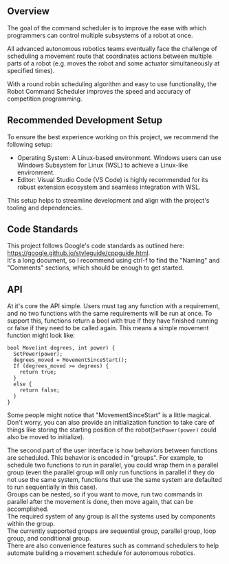 ## Overview

The goal of the command scheduler is to improve the ease with which programmers can control multiple subsystems of a robot at once.

All advanced autonomous robotics teams eventually face the challenge of scheduling a movement route that coordinates actions between multiple parts of a robot
(e.g. moves the robot and some actuator simultaneously at specified times).

With a round robin scheduling algorithm and easy to use functionality, the Robot Command Scheduler improves the speed and accuracy of competition programming.

## Recommended Development Setup
To ensure the best experience working on this project, we recommend the following setup:

- Operating System: A Linux-based environment. Windows users can use Windows Subsystem for Linux (WSL) to achieve a Linux-like environment.
- Editor: Visual Studio Code (VS Code) is highly recommended for its robust extension ecosystem and seamless integration with WSL.
  
This setup helps to streamline development and align with the project's tooling and dependencies.

## Code Standards
This project follows Google's code standards as outlined here: https://google.github.io/styleguide/cppguide.html. \
It's a long document, so I recommend using ctrl-f to find the "Naming" and "Comments" sections, which should be enough to get started.

## API

At it's core the API simple. Users must tag any function with a requirement, and no two functions with the same requirements will be run at once.
To support this, functions return a bool with true if they have finished running or false if they need to be called again. This means a simple movement function might look like:

```
bool Move(int degrees, int power) {
  SetPower(power);
  degrees_moved = MovementSinceStart();
  If (degrees_moved >= degrees) {
    return true;
  }
  else {
    return false;
  }
}
```

  Some people might notice that "MovementSinceStart" is a little magical. Don't worry, you can also provide an initialization function to take care of things like storing the starting position of the robot(`SetPower(power)` could also be moved to initialize).

  The second part of the user interface is how behaviors between functions are scheduled. This behavior is encoded in "groups". 
  For example, to schedule two functions to run in parallel, you could wrap them in a parallel group
  (even the parallel group will only run functions in parallel if they do not use the same system, functions that use the same system are defaulted to run sequentially in this case). \
  Groups can be nested, so if you want to move, run two commands in parallel after the movement is done, then move again, that can be accomplished. \
  The required system of any group is all the systems used by components within the group. \
  The currently supported groups are sequential group, parallel group, loop group, and conditional group. \
  There are also convenience features such as command schedulers to help automate building a movement schedule for autonomous robotics.
  
